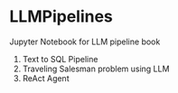 # LLMPipelines
Jupyter Notebook for LLM pipeline book

1. Text to SQL Pipeline
2. Traveling Salesman problem using LLM
3. ReAct Agent
